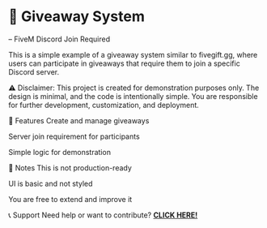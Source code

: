 # 🎁 Giveaway System
– FiveM Discord Join Required

This is a simple example of a giveaway system similar to fivegift.gg, where users can participate in giveaways that require them to join a specific Discord server.

⚠️ Disclaimer:
This project is created for demonstration purposes only.
The design is minimal, and the code is intentionally simple.
You are responsible for further development, customization, and deployment.

📌 Features
Create and manage giveaways

Server join requirement for participants

Simple logic for demonstration

🚧 Notes
This is not production-ready

UI is basic and not styled

You are free to extend and improve it

📞 Support
Need help or want to contribute?
**[CLICK HERE!](https://discord.gg/narcos)**
